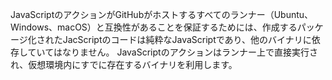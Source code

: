JavaScriptのアクションがGitHubがホストするすべてのランナー（Ubuntu、Windows、macOS）と互換性があることを保証するためには、作成するパッケージ化されたJacScriptのコードは純粋なJavaScriptであり、他のバイナリに依存していてはなりません。 JavaScriptのアクションはランナー上で直接実行され、仮想環境内にすでに存在するバイナリを利用します。
